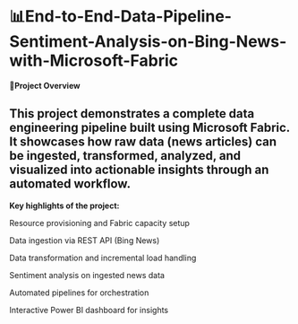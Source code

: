 # 📊End-to-End-Data-Pipeline-Sentiment-Analysis-on-Bing-News-with-Microsoft-Fabric
🚀**Project Overview**

This project demonstrates a complete data engineering pipeline built using Microsoft Fabric. It showcases how raw data (news articles) can be ingested, transformed, analyzed, and visualized into actionable insights through an automated workflow.
-----------------------
**Key highlights of the project:**

Resource provisioning and Fabric capacity setup

Data ingestion via REST API (Bing News)

Data transformation and incremental load handling

Sentiment analysis on ingested news data

Automated pipelines for orchestration

Interactive Power BI dashboard for insights
